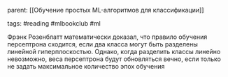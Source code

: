 parent: [[Обучение простых ML-алгоритмов для классификации]]

tags: #reading #mlbookclub #ml 

Фрэнк Розенблатт математически доказал, что правило обучения персептрона сходится, если два класса могут быть разделены линейной гиперплоскостью. Однако, когда разделить классы линейно невозможно, веса персептрона будут обновляться вечно, если только не задать максимальное количество эпох обучения